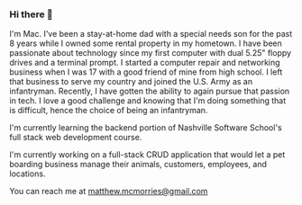### Hi there 👋

I'm Mac. I've been a stay-at-home dad with a special needs son for the past 8 years while I owned some rental property in my hometown. I have been passionate about technology since my first computer with dual 5.25" floppy drives and a terminal prompt. I started a computer repair and networking business when I was 17 with a good friend of mine from high school. I left that business to serve my country and joined the U.S. Army as an infantryman. Recently, I have gotten the ability to again pursue that passion in tech. I love a good challenge and knowing that I'm doing something that is difficult, hence the choice of being an infantryman. 

I'm currently learning the backend portion of Nashville Software School's full stack web development course.

I'm currently working on a full-stack CRUD application that would let a pet boarding business manage their animals, customers, employees, and locations. 

You can reach me at matthew.mcmorries@gmail.com

<!--
**TomHawk123/TomHawk123** is a ✨ _special_ ✨ repository because its `README.md` (this file) appears on your GitHub profile.

Here are some ideas to get you started:

- 🔭 I’m currently working on ...
- 🌱 I’m currently learning ...
- 👯 I’m looking to collaborate on ...
- 🤔 I’m looking for help with ...
- 💬 Ask me about ...
- 📫 How to reach me: ...
- 😄 Pronouns: ...
- ⚡ Fun fact: ...
-->

